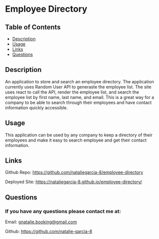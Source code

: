 # Employee Directory

## Table of Contents
* [Description](#description)
* [Usage](#usage)
* [Links](#links)
* [Questions](#questions)

## Description
An application to store and search an employee directory. The application currently uses Random User API to generaste the employee list. The site uses react to call the API, render the employee list, and search the employee list by first name, last name, and email.  This is a great way for a company to be able to search through their employees and have contact information quickly accessible. 


## Usage
This application can be used by any company to keep a directory of their employees and make it easy to search employee and get their contact information.

## Links
Github Repo: https://github.com/nataliegarcia-8/employee-directory

Deployed Site: https://nataliegarcia-8.github.io/employee-directory/


## Questions 
### If you have any questions please contact me at:
Email: gnatalie.booking@gmail.com

Github: https://github.com/natalie-garcia-8